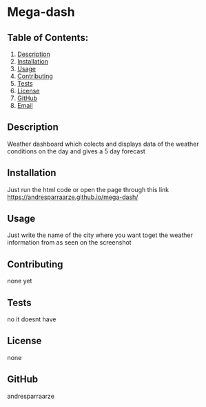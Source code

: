 # Mega-dash

  ## Table of Contents:
  1. [Description](#description) 
  2. [Installation](#Installation)
  3. [Usage](#Usage)  
  4. [Contributing](#Contributing)
  5. [Tests](#Tests)
  6. [License](#License)
  7. [GitHub](#GitHub)
  8. [Email](#Email)

## Description
Weather dashboard which colects and displays data of the weather conditions on the day and gives a 5 day forecast 

## Installation
Just run the html code or open the page through this link https://andresparraarze.github.io/mega-dash/

## Usage
Just write the name of the city where you want toget the weather information from as seen on the screenshot

## Contributing
none yet

## Tests
no it doesnt have

## License
none

## GitHub
andresparraarze